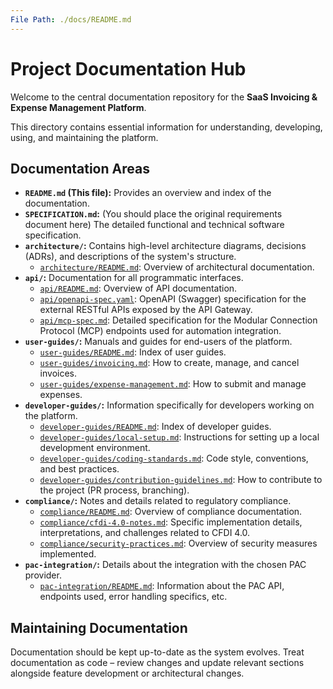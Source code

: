 ```yaml
---
File Path: ./docs/README.md
---
```

# Project Documentation Hub

Welcome to the central documentation repository for the **SaaS Invoicing & Expense Management Platform**.

This directory contains essential information for understanding, developing, using, and maintaining the platform.

## Documentation Areas

*   **`README.md` (This file):** Provides an overview and index of the documentation.
*   **`SPECIFICATION.md`:** (You should place the original requirements document here) The detailed functional and technical software specification.
*   **`architecture/`:** Contains high-level architecture diagrams, decisions (ADRs), and descriptions of the system's structure.
    *   [`architecture/README.md`](./architecture/README.md): Overview of architectural documentation.
*   **`api/`:** Documentation for all programmatic interfaces.
    *   [`api/README.md`](./api/README.md): Overview of API documentation.
    *   [`api/openapi-spec.yaml`](./api/openapi-spec.yaml): OpenAPI (Swagger) specification for the external RESTful APIs exposed by the API Gateway.
    *   [`api/mcp-spec.md`](./api/mcp-spec.md): Detailed specification for the Modular Connection Protocol (MCP) endpoints used for automation integration.
*   **`user-guides/`:** Manuals and guides for end-users of the platform.
    *   [`user-guides/README.md`](./user-guides/README.md): Index of user guides.
    *   [`user-guides/invoicing.md`](./user-guides/invoicing.md): How to create, manage, and cancel invoices.
    *   [`user-guides/expense-management.md`](./user-guides/expense-management.md): How to submit and manage expenses.
*   **`developer-guides/`:** Information specifically for developers working on the platform.
    *   [`developer-guides/README.md`](./developer-guides/README.md): Index of developer guides.
    *   [`developer-guides/local-setup.md`](./developer-guides/local-setup.md): Instructions for setting up a local development environment.
    *   [`developer-guides/coding-standards.md`](./developer-guides/coding-standards.md): Code style, conventions, and best practices.
    *   [`developer-guides/contribution-guidelines.md`](./developer-guides/contribution-guidelines.md): How to contribute to the project (PR process, branching).
*   **`compliance/`:** Notes and details related to regulatory compliance.
    *   [`compliance/README.md`](./compliance/README.md): Overview of compliance documentation.
    *   [`compliance/cfdi-4.0-notes.md`](./compliance/cfdi-4.0-notes.md): Specific implementation details, interpretations, and challenges related to CFDI 4.0.
    *   [`compliance/security-practices.md`](./compliance/security-practices.md): Overview of security measures implemented.
*   **`pac-integration/`:** Details about the integration with the chosen PAC provider.
    *   [`pac-integration/README.md`](./pac-integration/README.md): Information about the PAC API, endpoints used, error handling specifics, etc.

## Maintaining Documentation

Documentation should be kept up-to-date as the system evolves. Treat documentation as code – review changes and update relevant sections alongside feature development or architectural changes.